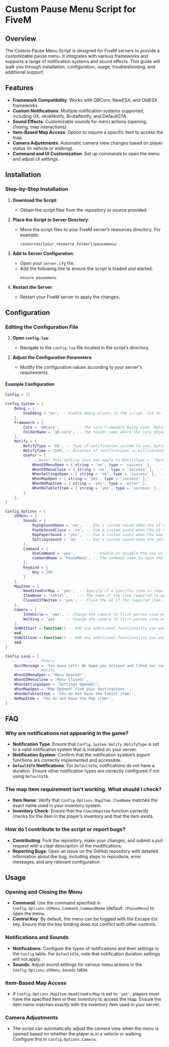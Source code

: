 # Custom Pause Menu Script for FiveM

## Overview

The Custom Pause Menu Script is designed for FiveM servers to provide a customizable pause menu. It integrates with various frameworks and supports a range of notification systems and sound effects. This guide will walk you through installation, configuration, usage, troubleshooting, and additional support.

## Features

- **Framework Compatibility**: Works with QBCore, NewESX, and OldESX frameworks.
- **Custom Notifications**: Multiple notification systems supported, including OX, okokNotify, BrutalNotify, and DefaultGTA.
- **Sound Effects**: Customizable sounds for menu actions (opening, closing, map interactions).
- **Item-Based Map Access**: Option to require a specific item to access the map.
- **Camera Adjustments**: Automatic camera view changes based on player status (in vehicle or walking).
- **Command and UI Customization**: Set up commands to open the menu and adjust UI settings.

## Installation

### Step-by-Step Installation

1. **Download the Script**:
   - Obtain the script files from the repository or source provided.

2. **Place the Script in Server Directory**:
   - Move the script files to your FiveM server’s resources directory. For example:
     ```plaintext
     resources/[your_resource_folder]/pausemenu/
     ```

3. **Add to Server Configuration**:
   - Open your `server.cfg` file.
   - Add the following line to ensure the script is loaded and started:
     ```plaintext
     ensure pausemenu
     ```

4. **Restart the Server**:
   - Restart your FiveM server to apply the changes.

## Configuration

### Editing the Configuration File

1. **Open `config.lua`**:
   - Navigate to the `config.lua` file located in the script’s directory.

2. **Adjust the Configuration Parameters**:
   - Modify the configuration values according to your server's requirements.

#### Example Configuration

```lua
Config = {}

Config.System = {
    Debug = {
        UseDebug = 'no', -- Enable debug prints in the script. Set to 'yes' to activate.
    },
    Framework = {
        Core = 'QBCore',        -- The core framework being used. Options: [QBCore / NewESX / OldESX]
        FolderName = 'qb-core', -- The folder name where the core object is located. Options: [es_extended / getSharedObject / qb-core / ...]
    },
    Notify = {
        NotifyType = 'OX', -- Type of notification system to use. Options: [DefaultQB / DefaultESX / OX / okokNotify / BrutalNotify / DefaultGTA / None]
        NotifyTime = 1500, -- Duration of notifications in milliseconds. This setting does not apply to NotifyType = "DefaultGTA".
        UseFor = {
            -- Note! This setting does not apply to NotifyType =  "DefaultGTA". Emojis can be added like "❌" or "✅" to the notifications.
            WhenUIMenuOpen = { string = 'no', type = 'success' },    -- Notification when the UI menu is opened. Options: [ 'yes' / 'no'], Notification type: [ 'success', 'error', 'primary' ]
            WhenUIMenuClose = { string = 'no', type = 'success' },   -- Notification when the UI menu is closed. Options: [ 'yes' / 'no'], Notification type: [ 'success', 'error', 'primary' ]
            WhenSettingsOpen = { string = 'no', type = 'success' },  -- Notification when the settings menu is opened. Options: [ 'yes' / 'no'], Notification type: [ 'success', 'error', 'primary' ]
            WhenMapOpen = { string = 'yes', type = 'success' },      -- Notification when the map is opened. Options: [ 'yes' / 'no'], Notification type: [ 'success', 'error', 'primary' ]
            WhenNoMapItem = { string = 'yes', type = 'error' },      -- Notification when the map item is not found. Options: [ 'yes' / 'no'], Notification type: [ 'success', 'error', 'primary' ]
            WhenNoTabletItem = { string = 'yes', type = 'success' }, -- Notification when the tablet item is not found. Options: [ 'yes' / 'no'], Notification type: [ 'success', 'error', 'primary' ]
        }
    },
}

Config.Options = {
    UIMenu = {
        Sounds = {
            PopUpSoundOpen = 'no',  -- Use a custom sound when the UI opens. Options: [ 'yes' / 'no']
            PopUpSoundClose = 'no', -- Use a custom sound when the UI closes. Options: [ 'yes' / 'no']
            MapPaperSound = 'yes',  -- Use a custom sound when the map is opened. Options: [ 'yes' / 'no']
            SettingsSound = 'no'    -- Use a custom sound when the settings menu opens. Options: [ 'yes' / 'no']
        },
        Command = {
            UseCommand = 'yes',        -- Enable or disable the use of a command to open the menu. Options: [ 'yes' / 'no']
            CommandName = 'PauseMenu', -- The command name to open the menu. Default is 'PauseMenu'.
        },
        Keybind = { 
            Key = 200
        }
    },
    MapItem = {
        NeedItemForMap = 'yes',  -- Specify if a specific item is required to open the map. Options: [ 'yes' / 'no']
        ItemName = 'tablet',     -- The name of the item required to open the map (e.g., 'tablet').
        CloseUIIfNoItem = 'yes', -- Close the UI if the required item is not found. Options: [ 'yes' / 'no']
    },
    Camera = {
        InVehicle = 'yes', -- Change the camera to first-person view when opening the pause menu while in a vehicle. Options: [ 'yes' / 'no']
        Walking = 'yes'    -- Change the camera to first-person view when opening the pause menu while on foot. Options: [ 'yes' / 'no']
    },
    OnNUIStart = function() -- Add any additional functionality you want to execute when the menu opens.
    end,
    OnNUIClose = function() -- Add any additional functionality you want to execute when the menu closes.
    end
}

Config.Lang = {
    ----------- Others
    QuitMessage = 'You have left! We hope you enjoyed and liked our custom server!',
    ----------- Notify
    WhenUIMenuOpen = 'Menu Opened!',
    WhenUIMenuClose = 'Menu Closed!',
    WhenSettingsOpen = 'Settings Opened!',
    WhenMapOpen = 'Map Opened! Find your destinations.',
    WhenNoTabletItem = 'You do not have the Tablet item!',
    NoMapItem = 'You do not have the Map item!',
}
```
## FAQ

### Why are notifications not appearing in the game?

- **Notification Type**: Ensure that `Config.System.Notify.NotifyType` is set to a valid notification system that is installed on your server.
- **Notification System**: Confirm that the notification system’s export functions are correctly implemented and accessible.
- **`DefaultGTA` Notifications**: For `DefaultGTA`, notifications do not have a duration. Ensure other notification types are correctly configured if not using `DefaultGTA`.

### The map item requirement isn’t working. What should I check?

- **Item Name**: Verify that `Config.Options.MapItem.ItemName` matches the exact name used in your inventory system.
- **Inventory Check**: Ensure that the `CheckMapItem` function correctly checks for the item in the player’s inventory and that the item exists.

### How do I contribute to the script or report bugs?

- **Contributing**: Fork the repository, make your changes, and submit a pull request with a clear description of the modifications.
- **Reporting Bugs**: Open an issue on the GitHub repository with detailed information about the bug, including steps to reproduce, error messages, and any relevant configuration.

## Usage

### Opening and Closing the Menu

- **Command**: Use the command specified in `Config.Options.UIMenu.Command.CommandName` (default: `/PauseMenu`) to open the menu.
- **Control Key**: By default, the menu can be toggled with the Escape `ESC` key. Ensure that the key binding does not conflict with other controls.

### Notifications and Sounds

- **Notifications**: Configure the types of notifications and their settings in the `Config` table. For `DefaultGTA`, note that notification duration settings will not apply.
- **Sounds**: Adjust sound settings for various menu actions in the `Config.Options.UIMenu.Sounds` table.

### Item-Based Map Access

- If `Config.Options.MapItem.NeedItemForMap` is set to `'yes'`, players must have the specified item in their inventory to access the map. Ensure the item name matches exactly with the inventory item used in your server.

### Camera Adjustments

- The script can automatically adjust the camera view when the menu is opened based on whether the player is in a vehicle or walking. Configure this in `Config.Options.Camera`.
